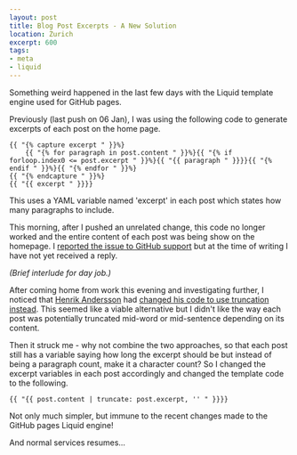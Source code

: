 ```yaml
---
layout: post
title: Blog Post Excerpts - A New Solution
location: Zurich
excerpt: 600
tags:
- meta
- liquid
---
```

Something weird happened in the last few days with the Liquid template engine used for GitHub pages.

Previously (last push on 06 Jan), I was using the following code to generate excerpts of each post on the home page.

	{{ "{% capture excerpt " }}%}
		{{ "{% for paragraph in post.content " }}%}{{ "{% if forloop.index0 <= post.excerpt " }}%}{{ "{{ paragraph " }}}}{{ "{% endif " }}%}{{ "{% endfor " }}%}
	{{ "{% endcapture " }}%}
	{{ "{{ excerpt " }}}}

This uses a YAML variable named 'excerpt' in each post which states how many paragraphs to include.

This morning, after I pushed an unrelated change, this code no longer worked and the entire content of each post was being show on the homepage. I [reported the issue to GitHub support](https://gist.github.com/4491164) but at the time of writing I have not yet received a reply.

*(Brief interlude for day job.)*

After coming home from work this evening and investigating further, I noticed that [Henrik Andersson](http://henri.kandersson.com/) had [changed his code to use truncation instead](https://github.com/alfhenrik/henri.kandersson.com/blob/c129f9f5fbb4b5923c1e9e9523496664178e470d/index.html#L15). This seemed like a viable alternative but I didn't like the way each post was potentially truncated mid-word or mid-sentence depending on its content.

Then it struck me - why not combine the two approaches, so that each post still has a variable saying how long the excerpt should be but instead of being a paragraph count, make it a character count? So I changed the excerpt variables in each post accordingly and changed the template code to the following.

	{{ "{{ post.content | truncate: post.excerpt, '' " }}}}

Not only much simpler, but immune to the recent changes made to the GitHub pages Liquid engine!

And normal services resumes...